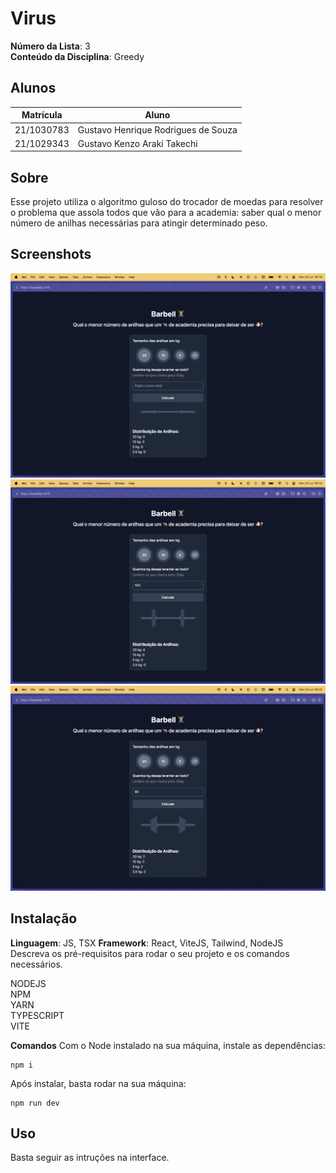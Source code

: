 # Virus

**Número da Lista**: 3<br>
**Conteúdo da Disciplina**: Greedy<br>

<!-- **Vídeo de Apresentação**: [Link do vídeo](https://youtu.be/WBKIZKQbqQw) -->

## Alunos

| Matrícula  | Aluno                               |
| ---------- | ----------------------------------- |
| 21/1030783 | Gustavo Henrique Rodrigues de Souza |
| 21/1029343 | Gustavo Kenzo Araki Takechi         |

## Sobre

Esse projeto utiliza o algoritmo guloso do trocador de moedas para resolver o problema que assola todos que vão para a academia: saber qual o menor número de anilhas necessárias para atingir determinado peso.

## Screenshots

![imagem1](/screenshots/1.png)
![imagem2](/screenshots/2.png)
![imagem3](/screenshots/3.png)

## Instalação

**Linguagem**: JS, TSX
**Framework**: React, ViteJS, Tailwind, NodeJS <br>
Descreva os pré-requisitos para rodar o seu projeto e os comandos necessários.

NODEJS <br />
NPM <br />
YARN <br />
TYPESCRIPT <br />
VITE <br />

**Comandos**
Com o Node instalado na sua máquina, instale as dependências: <br />

```
npm i
```

Após instalar, basta rodar na sua máquina: <br />

```
npm run dev
```

## Uso

Basta seguir as intruções na interface.
